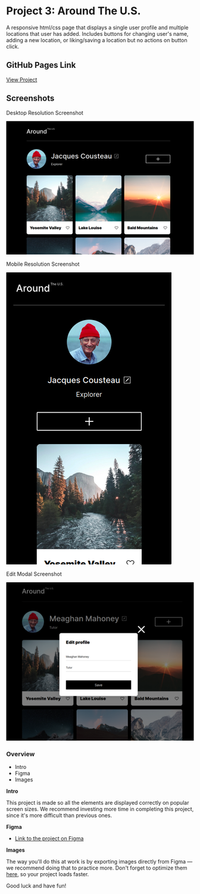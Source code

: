 # Project 3: Around The U.S.

A responsive html/css page that displays a single user profile and multiple locations that user has added. Includes buttons for changing user's name, adding a new location, or liking/saving a location but no actions on button click.

## GitHub Pages Link

[View Project](https://mejohn.github.io/se_project_aroundtheus/)

## Screenshots

Desktop Resolution Screenshot

![screenshot of desktop resolution](./images/demo/browser_screenshot.png)

Mobile Resolution Screenshot

![screenshot of mobile resolution](./images/demo/mobile_screenshot.png)

Edit Modal Screenshot

![screenshot of edit modal](./images/demo/edit-modal_screenshot.png)


### Overview  

* Intro  
* Figma  
* Images  
  
**Intro**
  
This project is made so all the elements are displayed correctly on popular screen sizes. We recommend investing more time in completing this project, since it's more difficult than previous ones.  
  
**Figma**  
  
* [Link to the project on Figma](https://www.figma.com/file/ii4xxsJ0ghevUOcssTlHZv/Sprint-3%3A-Around-the-US?node-id=0%3A1)  
  
**Images**  
  
The way you'll do this at work is by exporting images directly from Figma — we recommend doing that to practice more. Don't forget to optimize them [here](https://tinypng.com/), so your project loads faster. 
  
Good luck and have fun!

